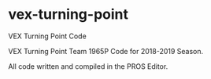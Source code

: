 # vex-turning-point
VEX Turning Point Code

VEX Turning Point Team 1965P Code for 2018-2019 Season. 

All code written and compiled in the PROS Editor.
